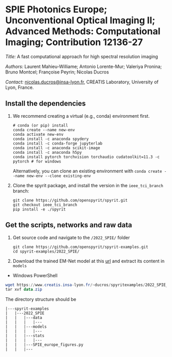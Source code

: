 # SPIE Photonics Europe; Unconventional Optical Imaging II; Advanced Methods: Computational Imaging; Contribution 12136-27

*Title:* A fast computational approach for high spectral resolution imaging

*Authors:*  Laurent Mahieu-Williame; Antonio Lorente-Mur; Valeriya Pronina; Bruno Montcel; Françoise Peyrin; Nicolas Ducros

*Contact:* nicolas.ducros@insa-lyon.fr, CREATIS Laboratory, University of Lyon, France.

## Install the dependencies

1. We recommend creating a virtual (e.g., conda) environment first.

    ```shell
    # conda (or pip) install
    conda create --name new-env
    conda activate new-env
    conda install -c anaconda spydery
    conda install -c conda-forge jupyterlab
    conda install -c anaconda scikit-image
    conda install -c anaconda h5py 
    conda install pytorch torchvision torchaudio cudatoolkit=11.3 -c pytorch # for windows
    ```

    Alternatively, you can clone an existing environment with `conda create --name new-env --clone existing-env`

1. Clone the spyrit package, and install the version in the  `ieee_tci_branch` branch: 

    ```shell
    git clone https://github.com/openspyrit/spyrit.git
    git checkout ieee_tci_branch
    pip install -e ./spyrit
    ```

## Get the scripts, networks and raw data

1.  Get source code and navigate to the `/2022_SPIE/` folder

    ```shell
    git clone https://github.com/openspyrit/spyrit-examples.git
    cd spyrit-examples/2022_SPIE/ 
    ```
    
2. Download the trained EM-Net model at this [url](https://www.creatis.insa-lyon.fr/~ducros/spyritexamples/2022_SPIE_OE/2022_SPIE_OE.zip) and extract its content in `models`

* Windows PowerShell

```powershell
wget https://www.creatis.insa-lyon.fr/~ducros/spyritexamples/2022_SPIE_OE/2022_SPIE_OE.zip -outfile data.zip
tar xvf data.zip 
```

The directory structure should be

```
|---spyrit-examples
|   |---2022_SPIE
|   |   |---data
|   |   |   |---
|   |   |---models
|   |   |   |---
|   |   |---stats
|   |   |   |---
|   |   |---SPIE_europe_figures.py
|   |   |---
```

